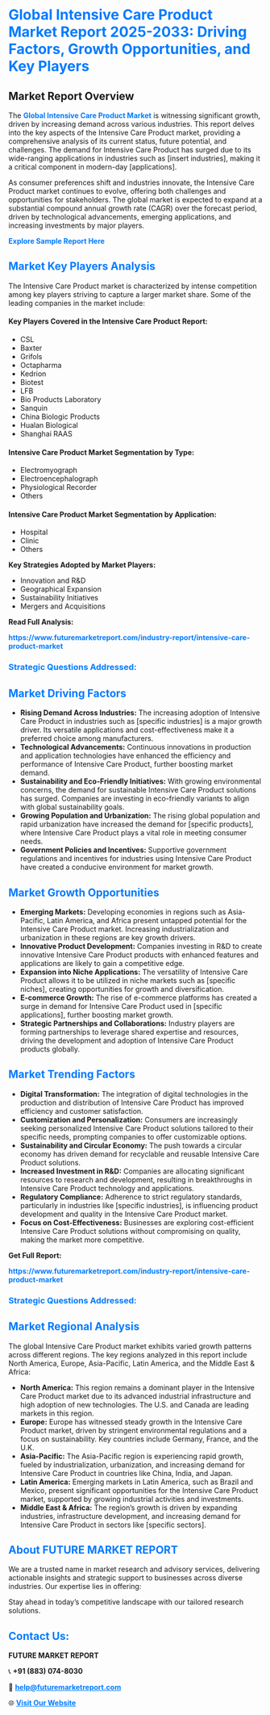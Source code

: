 <h1 style="color: #007BFF;">Global Intensive Care Product Market Report 2025-2033: Driving Factors, Growth Opportunities, and Key Players</h1>

<section id="overview">
<h2>Market Report Overview</h2>
<p>The <a href="https://www.futuremarketreport.com/industry-report/intensive-care-product-market" style="color: #007BFF; text-decoration: none;"><strong>Global Intensive Care Product Market</strong></a> is witnessing significant growth, driven by increasing demand across various industries. This report delves into the key aspects of the Intensive Care Product market, providing a comprehensive analysis of its current status, future potential, and challenges. The demand for Intensive Care Product has surged due to its wide-ranging applications in industries such as [insert industries], making it a critical component in modern-day [applications].</p>
<p>As consumer preferences shift and industries innovate, the Intensive Care Product market continues to evolve, offering both challenges and opportunities for stakeholders. The global market is expected to expand at a substantial compound annual growth rate (CAGR) over the forecast period, driven by technological advancements, emerging applications, and increasing investments by major players.</p>
</section>

<section id="overview">
<p><a href="https://www.futuremarketreport.com/request-sample/reportId=52704" style="color: #007BFF; text-decoration: none;"><strong>Explore Sample Report Here</strong></a></p>
</section>

<section id="key-players">
<h2 style="color: #007BFF;">Market Key Players Analysis</h2>
<p>The Intensive Care Product market is characterized by intense competition among key players striving to capture a larger market share. Some of the leading companies in the market include:</p>
<h4>Key Players Covered in the Intensive Care Product Report:</h4>
<ul><li>CSL</li><li>Baxter</li><li>Grifols</li><li>Octapharma</li><li>Kedrion</li><li>Biotest</li><li>LFB</li><li>Bio Products Laboratory</li><li>Sanquin</li><li>China Biologic Products</li><li>Hualan Biological</li><li>Shanghai RAAS</li></ul>
<h4>Intensive Care Product Market Segmentation by Type:</h4>
<ul><li>Electromyograph</li><li>Electroencephalograph</li><li>Physiological Recorder</li><li>Others</li></ul>

<h4>Intensive Care Product Market Segmentation by Application:</h4>
<ul><li>Hospital</li><li>Clinic</li><li>Others</li></ul>
<p><strong>Key Strategies Adopted by Market Players:</strong></p>
<ul>
<li>Innovation and R&D</li>
<li>Geographical Expansion</li>
<li>Sustainability Initiatives</li>
<li>Mergers and Acquisitions</li>
</ul>
</section>

<section>
<p><strong>Read Full Analysis: </strong></p><a href="https://www.futuremarketreport.com/industry-report/intensive-care-product-market" style="color: #007BFF; text-decoration: none;"><strong>https://www.futuremarketreport.com/industry-report/intensive-care-product-market</strong></a>
<h3 style="color: #007BFF;">Strategic Questions Addressed:</h3>
</section>

<section id="driving-factors">
<h2 style="color: #007BFF;">Market Driving Factors</h2>
<ul>
<li><strong>Rising Demand Across Industries:</strong> The increasing adoption of Intensive Care Product in industries such as [specific industries] is a major growth driver. Its versatile applications and cost-effectiveness make it a preferred choice among manufacturers.</li>
<li><strong>Technological Advancements:</strong> Continuous innovations in production and application technologies have enhanced the efficiency and performance of Intensive Care Product, further boosting market demand.</li>
<li><strong>Sustainability and Eco-Friendly Initiatives:</strong> With growing environmental concerns, the demand for sustainable Intensive Care Product solutions has surged. Companies are investing in eco-friendly variants to align with global sustainability goals.</li>
<li><strong>Growing Population and Urbanization:</strong> The rising global population and rapid urbanization have increased the demand for [specific products], where Intensive Care Product plays a vital role in meeting consumer needs.</li>
<li><strong>Government Policies and Incentives:</strong> Supportive government regulations and incentives for industries using Intensive Care Product have created a conducive environment for market growth.</li>
</ul>
</section>

<section id="growth-opportunities">
<h2 style="color: #007BFF;">Market Growth Opportunities</h2>
<ul>
<li><strong>Emerging Markets:</strong> Developing economies in regions such as Asia-Pacific, Latin America, and Africa present untapped potential for the Intensive Care Product market. Increasing industrialization and urbanization in these regions are key growth drivers.</li>
<li><strong>Innovative Product Development:</strong> Companies investing in R&D to create innovative Intensive Care Product products with enhanced features and applications are likely to gain a competitive edge.</li>
<li><strong>Expansion into Niche Applications:</strong> The versatility of Intensive Care Product allows it to be utilized in niche markets such as [specific niches], creating opportunities for growth and diversification.</li>
<li><strong>E-commerce Growth:</strong> The rise of e-commerce platforms has created a surge in demand for Intensive Care Product used in [specific applications], further boosting market growth.</li>
<li><strong>Strategic Partnerships and Collaborations:</strong> Industry players are forming partnerships to leverage shared expertise and resources, driving the development and adoption of Intensive Care Product products globally.</li>
</ul>
</section>

<section id="trending-factors">
<h2 style="color: #007BFF;">Market Trending Factors</h2>
<ul>
<li><strong>Digital Transformation:</strong> The integration of digital technologies in the production and distribution of Intensive Care Product has improved efficiency and customer satisfaction.</li>
<li><strong>Customization and Personalization:</strong> Consumers are increasingly seeking personalized Intensive Care Product solutions tailored to their specific needs, prompting companies to offer customizable options.</li>
<li><strong>Sustainability and Circular Economy:</strong> The push towards a circular economy has driven demand for recyclable and reusable Intensive Care Product solutions.</li>
<li><strong>Increased Investment in R&D:</strong> Companies are allocating significant resources to research and development, resulting in breakthroughs in Intensive Care Product technology and applications.</li>
<li><strong>Regulatory Compliance:</strong> Adherence to strict regulatory standards, particularly in industries like [specific industries], is influencing product development and quality in the Intensive Care Product market.</li>
<li><strong>Focus on Cost-Effectiveness:</strong> Businesses are exploring cost-efficient Intensive Care Product solutions without compromising on quality, making the market more competitive.</li>
</ul>
</section>

<section>
<p><strong>Get Full Report: </strong></p><a href="https://www.futuremarketreport.com/industry-report/intensive-care-product-market" style="color: #007BFF; text-decoration: none;"><strong>https://www.futuremarketreport.com/industry-report/intensive-care-product-market</strong></a>
<h3 style="color: #007BFF;">Strategic Questions Addressed:</h3>
</section>


<section id="regional-analysis">
<h2 style="color: #007BFF;">Market Regional Analysis</h2>
<p>The global Intensive Care Product market exhibits varied growth patterns across different regions. The key regions analyzed in this report include North America, Europe, Asia-Pacific, Latin America, and the Middle East & Africa:</p>
<ul>
<li><strong>North America:</strong> This region remains a dominant player in the Intensive Care Product market due to its advanced industrial infrastructure and high adoption of new technologies. The U.S. and Canada are leading markets in this region.</li>
<li><strong>Europe:</strong> Europe has witnessed steady growth in the Intensive Care Product market, driven by stringent environmental regulations and a focus on sustainability. Key countries include Germany, France, and the U.K.</li>
<li><strong>Asia-Pacific:</strong> The Asia-Pacific region is experiencing rapid growth, fueled by industrialization, urbanization, and increasing demand for Intensive Care Product in countries like China, India, and Japan.</li>
<li><strong>Latin America:</strong> Emerging markets in Latin America, such as Brazil and Mexico, present significant opportunities for the Intensive Care Product market, supported by growing industrial activities and investments.</li>
<li><strong>Middle East & Africa:</strong> The region’s growth is driven by expanding industries, infrastructure development, and increasing demand for Intensive Care Product in sectors like [specific sectors].</li>
</ul>
</section>

<footer>
<h2 style="color: #007BFF;">About FUTURE MARKET REPORT</h2>
<p>We are a trusted name in market research and advisory services, delivering actionable insights and strategic support to businesses across diverse industries. Our expertise lies in offering:</p>

<p>Stay ahead in today’s competitive landscape with our tailored research solutions.</p>

<h2 style="color: #007BFF;">Contact Us:</h2>
<p><strong>FUTURE MARKET REPORT</strong></p>
<p>📞 <strong>+91 (883) 074-8030</strong></p>
<p>📧 <strong><a href="mailto:help@futuremarketreport.com" style="color: #007BFF;">help@futuremarketreport.com</a></strong></p>
<p>🌐 <strong><a href="https://www.futuremarketreport.com/" style="color: #007BFF;">Visit Our Website</a></strong></p>
</footer>